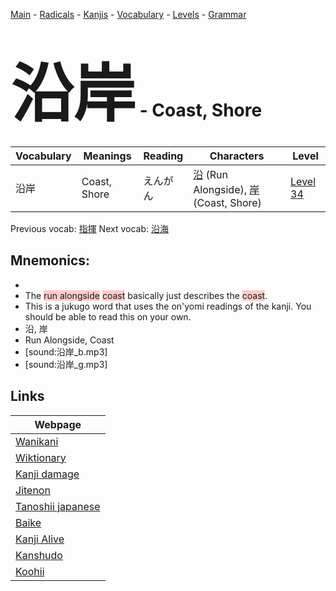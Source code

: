 <style> bigfont {font-size: 100px}</style>
[Main](../README.md) -
[Radicals](../radicals.md) -
[Kanjis](../kanjis.md) -
[Vocabulary](../vocabulary.md) -
[Levels](../levels.md) -
[Grammar](../grammar.md)
# <bigfont> 沿岸</bigfont> - Coast, Shore 

| Vocabulary | Meanings | Reading | Characters | Level |
| --- | --- | --- | --- | --- |
| 沿岸 | Coast, Shore | えんがん |  [沿](../kanjis/沿.md) (Run Alongside), [岸](../kanjis/岸.md) (Coast, Shore) | [Level 34](../levels/wk_level34.md) |

Previous vocab: [指揮](指揮.md) Next vocab: [沿海](沿海.md) 

## Mnemonics:

* 
* The <span style="background-color:#ffcccb"> run alongside</span> <span style="background-color:#ffcccb"> coast</span> basically just describes the <span style="background-color:#ffcccb"> coast</span>.
* This is a jukugo word that uses the on'yomi readings of the kanji. You should be able to read this on your own.
* 沿, 岸
* Run Alongside, Coast
* [sound:沿岸_b.mp3]
* [sound:沿岸_g.mp3]


## Links 

| Webpage |
| --- |
| [Wanikani          ](https://www.wanikani.com/kanji/沿岸) |
| [Wiktionary        ](https://en.wiktionary.org/wiki/沿岸) |
| [Kanji damage      ](http://www.kanjidamage.com/kanji/search?utf8=✓&q=沿岸) |
| [Jitenon           ](https://jitenon.com/kanji/沿岸) |
| [Tanoshii japanese ](https://www.tanoshiijapanese.com/dictionary/kanji.cfm?k=沿岸) |
| [Baike             ](https://baike.baidu.com/item/沿岸) |
| [Kanji Alive       ](https://app.kanjialive.com/沿岸) |
| [Kanshudo          ](https://www.kanshudo.com/searchmn?q=沿岸) |
| [Koohii            ](https://kanji.koohii.com/study/kanji/沿岸) |
